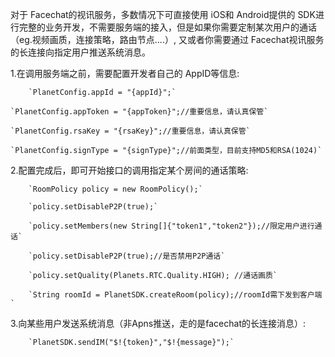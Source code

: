 
对于 Facechat的视讯服务，多数情况下可直接使用 iOS和 Android提供的 SDK进行完整的业务开发，不需要服务端的接入，但是如果你需要定制某次用户的通话（eg.视频画质，连接策略，路由节点....）, 又或者你需要通过 Facechat视讯服务的长连接向指定用户推送系统消息。

1.在调用服务端之前，需要配置开发者自己的 AppID等信息:

        `PlanetConfig.appId = "{appId}";`

	`PlanetConfig.appToken = "{appToken}";//重要信息，请认真保管`

	`PlanetConfig.rsaKey = "{rsaKey}";//重要信息，请认真保管`

	`PlanetConfig.signType = "{signType}";//前面类型，目前支持MD5和RSA(1024)`

2.配置完成后，即可开始接口的调用指定某个房间的通话策略:

        `RoomPolicy policy = new RoomPolicy();`

        `policy.setDisableP2P(true);`

        `policy.setMembers(new String[]{"token1","token2"});//限定用户进行通话`

        `policy.setDisableP2P(true);//是否禁用P2P通话`

        `policy.setQuality(Planets.RTC.Quality.HIGH); //通话画质`

        `String roomId = PlanetSDK.createRoom(policy);//roomId需下发到客户端`

3.向某些用户发送系统消息（非Apns推送，走的是facechat的长连接消息）:

        `PlanetSDK.sendIM("$!{token}","$!{message}");`

